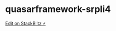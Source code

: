 # quasarframework-srpli4

[Edit on StackBlitz ⚡️](https://stackblitz.com/edit/quasarframework-srpli4)
